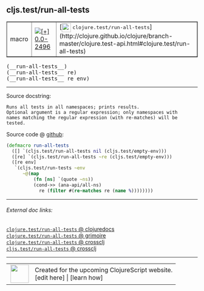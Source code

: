 ## cljs.test/run-all-tests



 <table border="1">
<tr>
<td>macro</td>
<td><a href="https://github.com/cljsinfo/cljs-api-docs/tree/0.0-2496"><img valign="middle" alt="[+] 0.0-2496" title="Added in 0.0-2496" src="https://img.shields.io/badge/+-0.0--2496-lightgrey.svg"></a> </td>
<td>
[<img height="24px" valign="middle" src="http://i.imgur.com/1GjPKvB.png"> <samp>clojure.test/run-all-tests</samp>](http://clojure.github.io/clojure/branch-master/clojure.test-api.html#clojure.test/run-all-tests)
</td>
</tr>
</table>


 <samp>
(__run-all-tests__)<br>
</samp>
 <samp>
(__run-all-tests__ re)<br>
</samp>
 <samp>
(__run-all-tests__ re env)<br>
</samp>

---





Source docstring:

```
Runs all tests in all namespaces; prints results.
Optional argument is a regular expression; only namespaces with
names matching the regular expression (with re-matches) will be
tested.
```


Source code @ [github](https://github.com/clojure/clojurescript/blob/r1.7.58/src/main/cljs/cljs/test.clj#L296-L308):

```clj
(defmacro run-all-tests
  ([] `(cljs.test/run-all-tests nil (cljs.test/empty-env)))
  ([re] `(cljs.test/run-all-tests ~re (cljs.test/empty-env)))
  ([re env]
   `(cljs.test/run-tests ~env
      ~@(map
          (fn [ns] `(quote ~ns))
          (cond->> (ana-api/all-ns)
            re (filter #(re-matches re (name %))))))))
```

<!--
Repo - tag - source tree - lines:

 <pre>
clojurescript @ r1.7.58
└── src
    └── main
        └── cljs
            └── cljs
                └── <ins>[test.clj:296-308](https://github.com/clojure/clojurescript/blob/r1.7.58/src/main/cljs/cljs/test.clj#L296-L308)</ins>
</pre>

-->

---



###### External doc links:

[`clojure.test/run-all-tests` @ clojuredocs](http://clojuredocs.org/clojure.test/run-all-tests)<br>
[`clojure.test/run-all-tests` @ grimoire](http://conj.io/store/v1/org.clojure/clojure/1.7.0-beta3/clj/clojure.test/run-all-tests/)<br>
[`clojure.test/run-all-tests` @ crossclj](http://crossclj.info/fun/clojure.test/run-all-tests.html)<br>
[`cljs.test/run-all-tests` @ crossclj](http://crossclj.info/fun/cljs.test/run-all-tests.html)<br>

---

 <table>
<tr><td>
<img valign="middle" align="right" width="48px" src="http://i.imgur.com/Hi20huC.png">
</td><td>
Created for the upcoming ClojureScript website.<br>
[edit here] | [learn how]
</td></tr></table>

[edit here]:https://github.com/cljsinfo/cljs-api-docs/blob/master/cljsdoc/cljs.test_run-all-tests.cljsdoc
[learn how]:https://github.com/cljsinfo/cljs-api-docs/wiki/cljsdoc-files

<!--

This information was too distracting to show to readers, but I'll leave it
commented here since it is helpful to:

- pretty-print the data used to generate this document
- and show how to retrieve that data



The API data for this symbol:

```clj
{:ns "cljs.test",
 :name "run-all-tests",
 :signature ["[]" "[re]" "[re env]"],
 :history [["+" "0.0-2496"]],
 :type "macro",
 :full-name-encode "cljs.test_run-all-tests",
 :source {:code "(defmacro run-all-tests\n  ([] `(cljs.test/run-all-tests nil (cljs.test/empty-env)))\n  ([re] `(cljs.test/run-all-tests ~re (cljs.test/empty-env)))\n  ([re env]\n   `(cljs.test/run-tests ~env\n      ~@(map\n          (fn [ns] `(quote ~ns))\n          (cond->> (ana-api/all-ns)\n            re (filter #(re-matches re (name %))))))))",
          :title "Source code",
          :repo "clojurescript",
          :tag "r1.7.58",
          :filename "src/main/cljs/cljs/test.clj",
          :lines [296 308]},
 :full-name "cljs.test/run-all-tests",
 :clj-symbol "clojure.test/run-all-tests",
 :docstring "Runs all tests in all namespaces; prints results.\nOptional argument is a regular expression; only namespaces with\nnames matching the regular expression (with re-matches) will be\ntested."}

```

Retrieve the API data for this symbol:

```clj
;; from Clojure REPL
(require '[clojure.edn :as edn])
(-> (slurp "https://raw.githubusercontent.com/cljsinfo/cljs-api-docs/catalog/cljs-api.edn")
    (edn/read-string)
    (get-in [:symbols "cljs.test/run-all-tests"]))
```

-->
